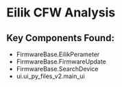 # Eilik CFW Analysis
## Key Components Found:
- FirmwareBase.EilikPerameter
- FirmwareBase.FirmwareUpdate
- FirmwareBase.SearchDevice
- ui.ui_py_files_v2.main_ui

